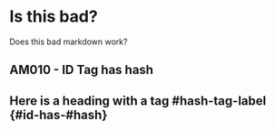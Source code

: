 # Is this bad?

Does this bad markdown work?

## AM010 - ID Tag has hash

##  Here is a heading with a tag #hash-tag-label {#id-has-#hash}

